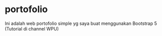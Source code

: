 # portofolio
Ini adalah web portofolio simple yg saya buat menggunakan Bootstrap 5 (Tutorial di channel WPU)
